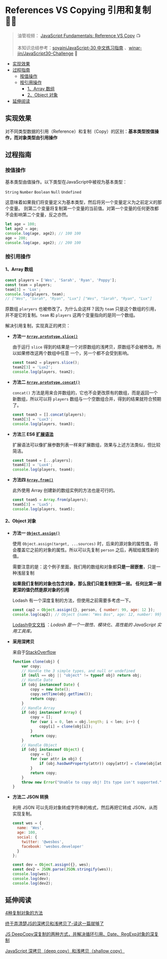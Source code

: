 # References VS Copying 引用和复制 👯‍♂️

> 油管视频： [JavaScript Fundamentals: Reference VS Copy](https://www.youtube.com/watch?v=YnfwDQ5XYF4&list=PLu8EoSxDXHP6CGK4YVJhL_VWetA865GOH&index=14) 📺
>
> 本知识总结参考：[soyainiJavaScript-30 中文练习指南](https://github.com/soyaine/JavaScript30) 、[winar-jin/JavaScript30-Challenge](https://github.com/winar-jin/JavaScript30-Challenge) 🦥



* [实现效果](#实现效果)
* [过程指南](#过程指南)
  * [按值操作](#按值操作)
  * [按引用操作](#按引用操作)
    * [1、Array 数组](#1array-数组)
    * [2、Object 对象](#2object-对象)
* [延伸阅读](#延伸阅读)

## 实现效果

对不同类型数据的引用（Reference）和复制（Copy）的区别：**基本类型按值操作，而对象类型由引用操作**



## 过程指南

### 按值操作

基本类型由值操作。以下类型在JavaScript中被视为基本类型：

`String`
`Number`
`Boolean`
`Null`
`Undefined`

这意味着如果我们将变量定义为基本类型，然后将另一个变量定义为之前定义的那个变量。 则第二个变量将复制第一个变量的当前值。对第一个变量的任何更改都不会影响第二个变量，反之亦然。

```js
let age = 100;
let age2 = age;
console.log(age, age2); // 100 100
age = 200;
console.log(age, age2); // 200 100
```

### 按引用操作

#### 1、Array 数组

```js
const players = ['Wes', 'Sarah', 'Ryan', 'Poppy'];
const team = players;
team[3] = 'Lux';
console.log(players, team); 
// ["Wes", "Sarah", "Ryan", "Lux"] ["Wes", "Sarah", "Ryan", "Lux"]
```

原数组 `plaryers` 也被修改了。为什么会这样？因为 `team` 只是这个数组的引用，并不是它的复制。`team` 和 `players` 这两个变量指向的是同一个数组。

解决引用复制，实现真正的拷贝：

- **方法一 [`Array.prototype.slice()`](https://developer.mozilla.org/zh-CN/docs/Web/JavaScript/Reference/Global_Objects/Array/slice)**

  由于运行 `slice` 得到的结果是一个对原数组的浅拷贝，原数组不会被修改。所以如果修改这两个数组中任意 一个，另一个都不会受到影响。

  ```js
  const team2 = players.slice();
  team2[3] = 'Lux2';
  console.log(players, team2); 
  ```

- **方法二 [`Array.prototype.concat()`](https://developer.mozilla.org/zh-CN/docs/Web/JavaScript/Reference/Global_Objects/Array/concat)**

  `concat()` 方法是用来合并数组的，它也不会更改原有的数组，而是返回一个新数组，所以可以将 `players` 数组与一个空数组合并，得到的结果就符合预期了。

  ```js
  const team3 = [].concat(players);
  team3[3] = 'Lux3';
  console.log(players, team3); 
  ```

- **方法三 ES6 [扩展语法](https://developer.mozilla.org/zh-CN/docs/Web/JavaScript/Reference/Operators/Spread_operator)**

  扩展语法可以像扩展参数列表一样来扩展数组，效果与上述方法类似，但比较简洁。

  ```js
  const team4 = [...players];
  team4[3] = 'Lux4';
  console.log(players, team4);
  ```

- **方法四 [`Array.from()`](https://developer.mozilla.org/zh-CN/docs/Web/JavaScript/Reference/Global_Objects/Array/from)**

  此外使用 Array 创建新的数组实例的方法也是可行的。

  ```js
  const team5 = Array.from(players);
  team5[3] = 'Lux5';
  console.log(players, team5);
  ```

#### 2、Object 对象

- **方法一 [`Object.assign()`](https://developer.mozilla.org/zh-CN/docs/Web/JavaScript/Reference/Global_Objects/Object/assign)**

  使用 `Object.assign(target, ...sources)` 时，后来的源对象的属性值，将会覆盖它之前的对象的属性。所以可以先复制 `person` 之后，再赋给属性新的值。

  需要注意的是：这个例子里面，我们用的数组和对象都**只是一层嵌套**，只是一种浅层复制

  **如果我们复制的对象也包含对象，那么我们只能复制到第一层。 任何比第一层更深的值仍然是原对象的引用**

  Lodash 有一个深度复制的方法，但使用之前需要多考虑一下。

  ```js
  const cap2 = Object.assign({}, person, { number: 99, age: 12 });
  console.log(cap2); // Object {name: "Wes Bos", age: 12, number: 99}
  ```

  [Lodash中文文档](https://www.lodashjs.com/) ：*Lodash 是一个一致性、模块化、高性能的 JavaScript 实用工具库。*



- **采用深拷贝**

  来自于[StackOverflow](http://stackoverflow.com/questions/728360/how-do-i-correctly-clone-a-javascript-object) 

  ```js
  function clone(obj) {
      var copy;
      // Handle the 3 simple types, and null or undefined
      if (null == obj || "object" != typeof obj) return obj;
      // Handle Date
      if (obj instanceof Date) {
          copy = new Date();
          copy.setTime(obj.getTime());
          return copy;
      }
      // Handle Array
      if (obj instanceof Array) {
          copy = [];
          for (var i = 0, len = obj.length; i < len; i++) {
              copy[i] = clone(obj[i]);
          }
          return copy;
      }
      // Handle Object
      if (obj instanceof Object) {
          copy = {};
          for (var attr in obj) {
              if (obj.hasOwnProperty(attr)) copy[attr] = clone(obj[attr]);
          }
          return copy;
      }
      throw new Error("Unable to copy obj! Its type isn't supported.");
  }
  ```

- **方法二 JSON 转换**

  利用 JSON 可以先将对象转成字符串的格式，然后再把它转成 JSON，从而实现复制。

  ```js
  const wes = {
    name: 'Wes',
    age: 100,
    social: {
      twitter: '@wesbos',
      facebook: 'wesbos.developer'
    }
  };
  
  const dev = Object.assign({}, wes);
  const dev2 = JSON.parse(JSON.stringify(wes));
  console.log(wes);
  console.log(dev);
  console.log(dev2);
  ```

## 延伸阅读

[4种复制对象的方法](http://heyjavascript.com/4-creative-ways-to-clone-objects/) 

[终于弄清楚JS的深拷贝和浅拷贝了-读这一篇就够了](https://blog.csdn.net/weixin_37719279/article/details/81240658?utm_medium=distribute.pc_relevant.none-task-blog-2%7Edefault%7EBlogCommendFromMachineLearnPai2%7Edefault-1.vipsorttest&depth_1-utm_source=distribute.pc_relevant.none-task-blog-2%7Edefault%7EBlogCommendFromMachineLearnPai2%7Edefault-1.vipsorttest)

[JS DeepCopy深复制的两种方式，并解决循环引用、Date、RegExp对象的深复制](https://blog.csdn.net/qq_31201781/article/details/83817527)

[JavaScript 深拷贝（deep copy）和浅拷贝（shallow copy）](https://www.cnblogs.com/xiyouchen/p/10366236.html)